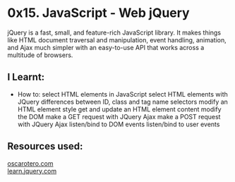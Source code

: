 # 0x15. JavaScript - Web jQuery

jQuery is a fast, small, and feature-rich JavaScript library. It makes things like HTML document traversal and manipulation, event handling, animation, and Ajax much simpler with an easy-to-use API that works across a multitude of browsers.

## I Learnt:
- How to:
  select HTML elements in JavaScript
  select HTML elements with JQuery
  differences between ID, class and tag name selectors
  modify an HTML element style
  get and update an HTML element content
  modify the DOM
  make a GET request with JQuery Ajax
  make a POST request with JQuery Ajax
  listen/bind to DOM events
  listen/bind to user events


## Resources used:
[oscarotero.com](https://oscarotero.com/jquery/) <br>
[learn.jquery.com](https://learn.jquery.com/)
